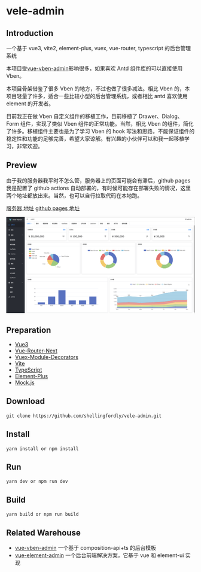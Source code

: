 # vele-admin

## Introduction

一个基于 vue3, vite2, element-plus, vuex, vue-router, typescript 的后台管理系统

本项目受[vue-vben-admin](https://github.com/anncwb/vue-vben-admin)影响很多，如果喜欢 Antd 组件库的可以直接使用 Vben。

本项目骨架借鉴了很多 Vben 的地方，不过也做了很多减法。相比 Vben 的，本项目轻量了许多，适合一些比较小型的后台管理系统，或者相比 antd 喜欢使用 element 的开发者。

目前我正在做 Vben 自定义组件的移植工作，目前移植了 Drawer、Dialog、Form 组件，实现了类似 Vben 组件的正常功能。当然，相比 Vben 的组件，简化了许多。移植组件主要也是为了学习 Vben 的 hook 写法和思路，不能保证组件的稳定性和功能的足够完善，希望大家谅解。有兴趣的小伙伴可以和我一起移植学习，非常欢迎。

## Preview

由于我的服务器我平时不怎么管，服务器上的页面可能会有滞后，github pages 我是配置了 github actions 自动部署的，有时候可能存在部署失败的情况，这里两个地址都放出来。当然，也可以自行拉取代码在本地跑。

[服务器 地址](http://admin.shellingfordly.xyz)
[github pages 地址](https://shellingfordly.github.io/vele-admin)

![preview](./docs/preview.png)

## Preparation

- [Vue3](https://v3.vuejs.org/)
- [Vue-Router-Next](https://next.router.vuejs.org/)
- [Vuex-Module-Decorators](https://github.com/championswimmer/vuex-module-decorators)
- [Vite](https://vitejs.dev/)
- [TypeScript](https://www.typescriptlang.org/)
- [Element-Plus](https://element-plus.gitee.io/zh-CN/)
- [Mock.js](https://github.com/nuysoft/Mock)

## Download

```
git clone https://github.com/shellingfordly/vele-admin.git
```

## Install

```
yarn install or npm install
```

## Run

```
yarn dev or npm run dev
```

## Build

```
yarn build or npm run build
```

## Related Warehouse

- [vue-vben-admin](https://github.com/anncwb/vue-vben-admin) 一个基于 composition-api+ts 的后台模板
- [vue-element-admin](https://github.com/PanJiaChen/vue-element-admin) 一个后台前端解决方案，它基于 vue 和 element-ui 实现
